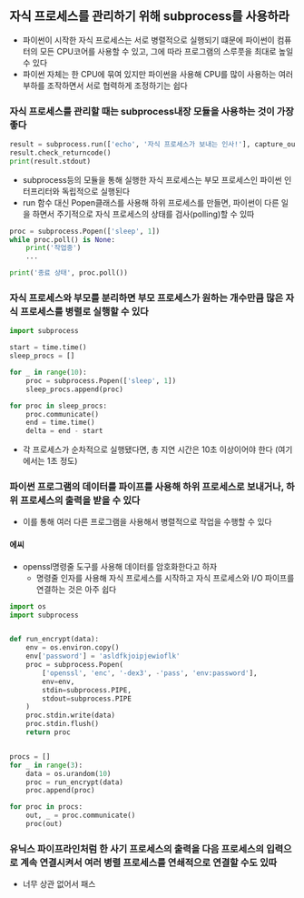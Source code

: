 ## 자식 프로세스를 관리하기 위해 subprocess를 사용하라

- 파이썬이 시작한 자식 프로세스는 서로 병렬적으로 실행되기 떄문에 파이썬이 컴퓨터의 모든 CPU코어를 사용할 수 있고, 그에 따라 프로그램의 스루풋을 최대로 높일 수 있다
- 파이썬 자체는 한 CPU에 묶여 있지만 파이썬을 사용해 CPU를 많이 사용하는 여러 부하를 조작하면서 서로 협력하게 조정하기는 쉽다

### 자식 프로세스를 관리할 때는  subprocess내장 모듈을 사용하는 것이 가장 좋다

```python
result = subprocess.run(['echo', '자식 프로세스가 보내는 인사!'], capture_output=True, encoding='utf-8')
result.check_returncode()
print(result.stdout)
```

- subprocess등의 모듈을 통해 실행한 자식 프로세스는 부모 프로세스인 파이썬 인터프리터와 독립적으로 실행된다
- run 함수 대신 Popen클래스를 사용해 하위 프로세스를 만들면, 파이썬이 다른 일을 하면서 주기적으로 자식 프로세스의 상태를 검사(polling)할 수 있따

```python
proc = subprocess.Popen(['sleep', 1])
while proc.poll() is None:
    print('작업중')
    ...

print('종료 상태', proc.poll())
```

### 자식 프로세스와 부모를 분리하면 부모 프로세스가 원하는 개수만큼 많은 자식 프로세스를 병렬로 실행할 수 있다

```python
import subprocess

start = time.time()
sleep_procs = []

for _ in range(10):
    proc = subprocess.Popen(['sleep', 1])
    sleep_procs.append(proc)

for proc in sleep_procs:
    proc.communicate()
    end = time.time()
    delta = end - start
```

- 각 프로세스가 순차적으로 실행됐다면, 총 지연 시간은 10초 이상이어야 한다 (여기에서는 1초 정도)

### 파이썬 프로그램의 데이터를 파이프를 사용해 하위 프로세스로 보내거나, 하위 프로세스의 출력을 받을 수 있다

- 이를 통해 여러 다른 프로그램을 사용해서 병렬적으로 작업을 수행할 수 있다

#### 에씨

- openssl명령줄 도구를 사용해 데이터를 암호화한다고 하자
    - 명령줄 인자를 사용해 자식 프로세스를 시작하고 자식 프로세스와 I/O 파이프를 연결하는 것은 아주 쉽다

```python
import os
import subprocess


def run_encrypt(data):
    env = os.environ.copy()
    env['password'] = 'asldfkjoipjewioflk'
    proc = subprocess.Popen(
        ['openssl', 'enc', '-dex3', -'pass', 'env:password'],
        env=env,
        stdin=subprocess.PIPE,
        stdout=subprocess.PIPE
    )
    proc.stdin.write(data)
    proc.stdin.flush()
    return proc


procs = []
for _ in range(3):
    data = os.urandom(10)
    proc = run_encrypt(data)
    proc.append(proc)

for proc in procs:
    out, _ = proc.communicate()
    proc(out)
```

### 유닉스 파이프라인처럼 한 사기 프로세스의 출력을 다음 프로세스의 입력으로 계속 연결시켜서 여러 병렬 프로세스를 연쇄적으로 연결할 수도 있따

- 너무 상관 없어서 패스 